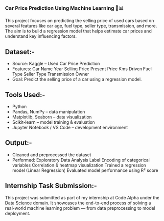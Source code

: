 ### Car Price Prediction Using Machine Learning 🚗📊
This project focuses on predicting the selling price of used cars based on several features like 
car age, fuel type, seller type, transmission, and more. The aim is to build a regression model 
that helps estimate car prices and understand key influencing factors.

## Dataset:-
 - Source: Kaggle – Used Car Price Prediction
 - Features:
    Car Name
    Year
    Selling Price
    Present Price
    Kms Driven
    Fuel Type
    Seller Type
    Transmission
    Owner
- Goal: Predict the selling price of a car using a regression model.

## Tools Used:-
- Python
- Pandas, NumPy – data manipulation
- Matplotlib, Seaborn – data visualization
- Scikit-learn – model training & evaluation
- Jupyter Notebook / VS Code – development environment

## Output:-
 - Cleaned and preprocessed the dataset
 - Performed:
      Exploratory Data Analysis
      Label Encoding of categorical variables
      Correlation & heatmap visualization
      Trained a regression model (Linear Regression)
      Evaluated model performance using R² score

## Internship Task Submission:-
This project was submitted as part of my internship at Code Alpha under the Data Science domain.
It showcases the end-to-end process of solving a real-world machine learning problem — from data preprocessing to model deployment.
